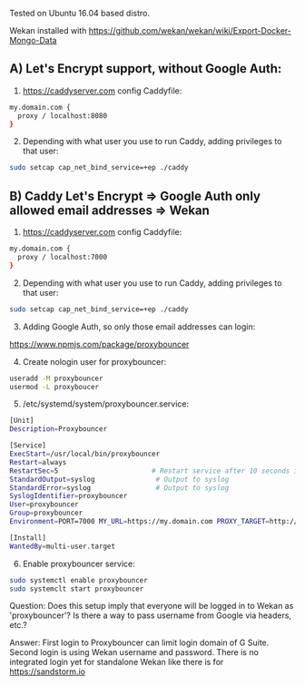 Tested on Ubuntu 16.04 based distro.

Wekan installed with https://github.com/wekan/wekan/wiki/Export-Docker-Mongo-Data

## A) Let's Encrypt support, without Google Auth:

1) https://caddyserver.com config Caddyfile:
```bash
my.domain.com {
  proxy / localhost:8080
}
```

2) Depending with what user you use to run Caddy, adding privileges to that user:
```bash
sudo setcap cap_net_bind_service=+ep ./caddy
```

## B) Caddy Let's Encrypt => Google Auth only allowed email addresses => Wekan

1) https://caddyserver.com config Caddyfile:
```bash
my.domain.com {
  proxy / localhost:7000
}
```

2) Depending with what user you use to run Caddy, adding privileges to that user:
```bash
sudo setcap cap_net_bind_service=+ep ./caddy
```

3) Adding Google Auth, so only those email addresses can login:

https://www.npmjs.com/package/proxybouncer

4) Create nologin user for proxybouncer:
```bash
useradd -M proxybouncer
usermod -L proxyboucer
```

5) /etc/systemd/system/proxybouncer.service:
```bash
[Unit]
Description=Proxybouncer

[Service]
ExecStart=/usr/local/bin/proxybouncer
Restart=always
RestartSec=5                       # Restart service after 10 seconds if node service crashes
StandardOutput=syslog               # Output to syslog
StandardError=syslog                # Output to syslog
SyslogIdentifier=proxybouncer
User=proxybouncer
Group=proxybouncer
Environment=PORT=7000 MY_URL=https://my.domain.com PROXY_TARGET=http://localhost:8080 GOOGLE_CLIENT_ID=... GOOGLE_CLIENT_SECRET=... ALLOWED_EMAILS=.*@domain.com$ COOKIE_SECRET=...

[Install]
WantedBy=multi-user.target
```

6) Enable proxybouncer service:
```bash
sudo systemctl enable proxybouncer
sudo systemclt start proxybouncer
```
Question: Does this setup imply that everyone will be logged in to Wekan as 'proxybouncer'? Is there a way to pass username from Google via headers, etc.?

Answer: First login to Proxybouncer can limit login domain of G Suite. Second login is using Wekan username and password. There is no integrated login yet for standalone Wekan like there is for https://sandstorm.io